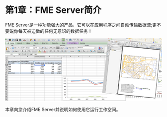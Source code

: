 # 第1章：FME Server简介

FME Server是一种功能强大的产品，它可以在应用程序之间自动传输数据流;更不要说你每天被迫做的任何无意识的数据任务！

![](../.gitbook/assets/img1.000.intrographic.png)

本章向您介绍FME Server并说明如何使用它运行工作空间。

